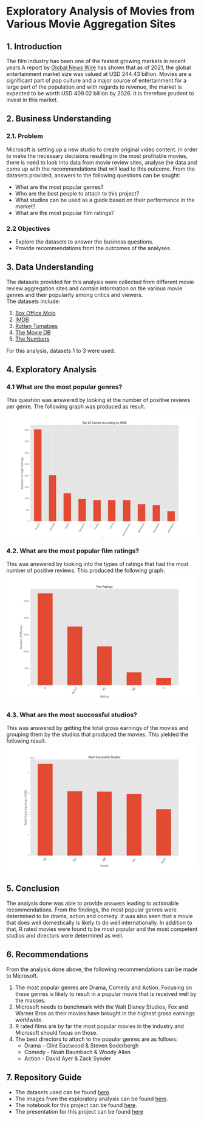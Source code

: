 # Exploratory Analysis of Movies from Various Movie Aggregation Sites

## 1. Introduction

The film industry has been one of the fastest growing markets in recent years.A report by [Global News Wire](https://www.globenewswire.com/news-release/2022/03/08/2398616/0/en/Film-And-Video-Global-Market-Report-2022.html) has shown that as of 2021, the global entertainment market size was valued at USD 244.43 billion. Movies are a significant part of pop culture and a major source of entertainment for a large part of the population and with regards to revenue, the market is expected to be worth USD 409.02 billion by 2026. It is therefore prudent to invest in this market.


## 2. Business Understanding
### 2.1. Problem
Microsoft is setting up a new studio to create original video content. In order to make the necessary decisions resulting in the most profitable movies, there is need to look into data from movie review sites, analyse the data and come up with the recommendations that will lead to this outcome.
From the datasets provided, answers to the following questions can be sought:
   - What are the most popular genres?
   - Who are the best people to attach to this project?
   - What studios can be used as a guide based on their performance in the market?
   - What are the most popular film ratings?


### 2.2 Objectives
- Explore the datasets to answer the business questions.
- Provide recommendations from the outcomes of the analyses.

## 3. Data Understanding
The datasets provided for this analysis were collected from different movie review aggregation sites and contain information on the various movie genres and their popularity among critics and viewers.  
The datasets include:
1. [Box Office Mojo](https://www.boxofficemojo.com/) 
2. [IMDB](https://www.imdb.com/)
3. [Rotten Tomatoes](https://www.rottentomatoes.com/)
4. [The Movie DB](https://www.themoviedb.org/)
5. [The Numbers](https://www.the-numbers.com/)

For this analysis, datasets 1 to 3 were used.

## 4. Exploratory Analysis
### 4.1 What are the most popular genres?
This question was answered by looking at the number of positive reviews per genre. The following graph was produced as result.
![Popular Genres](Images/genres.png)

### 4.2. What are the most popular film ratings?
This was answered by looking into the types of ratings that had the most number of positive reviews. This produced the following graph.
![Popular Film Ratings](Images/ratings.png)

### 4.3. What are the most successful studios?
This was answered by getting the total gross earnings of the movies and grouping them by the studios that produced the movies. This yielded the following result.
![Best Studios](Images/studios.png)

## 5. Conclusion
The analysis done was able to provide answers leading to actionable recommendations. From the findings, the most popular genres were determined to be drama, action and comedy. It was also seen that a movie that does well domestically is likely to do well internationally. In addition to that, R rated movies were found to be most popular and the most competent studios and directors were determined as well.

## 6. Recommendations
From the analysis done above, the following recommendations can be made to Microsoft.

1. The most popular genres are Drama, Comedy and Action. Focusing on these genres is likely to result in a popular movie that is received well by the masses.
2. Microsoft needs to benchmark with the Walt Disney Studios, Fox and Warner Bros as their movies have brought in the highest gross earnings worldwide.
3. R rated films are by far the most popular movies in the industry and Microsoft should focus on those.
4. The best directors to attach to the popular genres are as follows:
     - Drama - Clint Eastwood & Steven Soderbergh
     - Comedy - Noah Baumbach & Woody Allen
     - Action - David Ayer & Zack Synder

## 7. Repository Guide
- The datasets used can be found [here](zippedData).
- The images from the exploratory analysis can be found [here](Images).
- The notebook for this project can be found [here](student.ipynb).
- The presentation for this project can be found [here](presentation.pdf)
